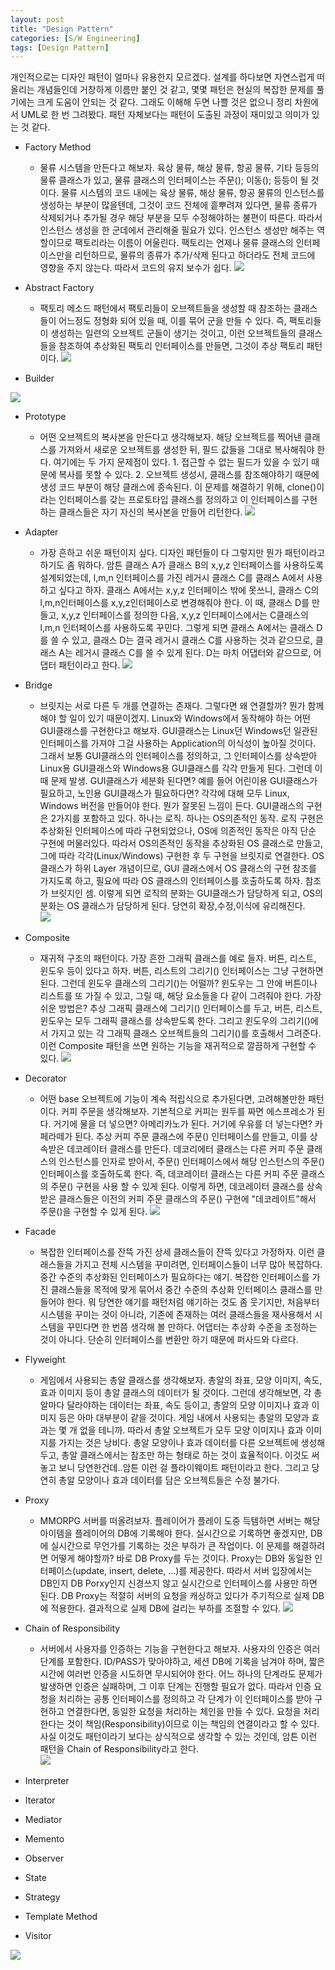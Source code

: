 ```yaml
---
layout: post
title: "Design Pattern"
categories: [S/W Engineering]
tags: [Design Pattern]
---
```


개인적으로는 디자인 패턴이 얼마나 유용한지 모르겠다. 설계를 하다보면 자연스럽게 떠올리는 개념들인데 거창하게 이름만 붙인 것 같고, 몇몇 패턴은 현실의 복잡한 문제를 풀기에는 크게 도움이 안되는 것 같다. 그래도 이해해 두면 나쁠 것은 없으니 정리 차원에서 UML로 한 번 그려봤다. 패턴 자체보다는 패턴이 도출된 과정이 재미있고 의미가 있는 것 같다.

- Factory Method
  - 물류 시스템을 만든다고 해보자. 육상 물류, 해상 물류, 항공 물류, 기타 등등의 물류 클래스가 있고, 물류 클래스의 인터페이스는 주문(); 이동(); 등등이 될 것이다. 물류 시스템의 코드 내에는 육상 물류, 해상 물류, 항공 물류의 인스턴스를 생성하는 부분이 많을텐데, 그것이 코드 전체에 흩뿌려져 있다면, 물류 종류가 삭제되거나 추가될 경우 해당 부분을 모두 수정해야하는 불편이 따른다. 따라서 인스턴스 생성을 한 군데에서 관리해줄 필요가 있다. 인스턴스 생성만 해주는 역할이므로 팩토리라는 이름이 어울린다. 팩토리는 언제나 물류 클래스의 인터페이스만을 리턴하므로, 물류의 종류가 추가/삭제 된다고 하더라도 전체 코드에 영향을 주지 않는다. 따라서 코드의 유지 보수가 쉽다.
![](/media/posts/design_pattern/factory_method.svg)

- Abstract Factory
  - 팩토리 메소드 패턴에서 팩토리들이 오브젝트들을 생성할 때 참조하는 클래스들이 어느정도 정형화 되어 있을 때, 이를 묶어 군을 만들 수 있다. 즉, 팩토리들이 생성하는 일련의 오브젝트 군들이 생기는 것이고, 이런 오브젝트들의 클래스들을 참조하여 추상화된 팩토리 인터페이스를 만들면, 그것이 추상 팩토리 패턴이다.
![](/media/posts/design_pattern/abstract_factory.svg)

- Builder

![](/media/posts/design_pattern/builder.svg)

- Prototype
  - 어떤 오브젝트의 복사본을 만든다고 생각해보자. 해당 오브젝트를 찍어낸 클래스를 가져와서 새로운 오브젝트를 생성한 뒤, 필드 값들을 그대로 복사해줘야 한다. 여기에는 두 가지 문제점이 있다. 1. 접근할 수 없는 필드가 있을 수 있기 때문에 복사를 못할 수 있다. 2. 오브젝트 생성시, 클래스를 참조해야하기 때문에 생성 코드 부분이 해당 클래스에 종속된다. 이 문제를 해결하기 위해, clone()이라는 인터페이스를 갖는 프로토타입 클래스를 정의하고 이 인터페이스를 구현하는 클래스들은 자기 자신의 복사본을 만들어 리턴한다.
![](/media/posts/design_pattern/prototype.svg)

- Adapter
  - 가장 흔하고 쉬운 패턴이지 싶다. 디자인 패턴들이 다 그렇지만 뭔가 패턴이라고 하기도 좀 뭐하다. 암튼 클래스 A가 클래스 B의 x,y,z 인터페이스를 사용하도록 설계되었는데, l,m,n 인터페이스를 가진 레거시 클래스 C를 클래스 A에서 사용하고 싶다고 하자. 클래스 A에서는 x,y,z 인터페이스 밖에 못쓰니, 클래스 C의 l,m,n인터페이스를 x,y,z인터페이스로 변경해줘야 한다. 이 때, 클래스 D를 만들고, x,y,z 인터페이스를 정의한 다음, x,y,z 인터페이스에서는 C클래스의 l,m,n 인터페이스를 사용하도록 꾸민다. 그렇게 되면 클래스 A에서는 클래스 D를 쓸 수 있고, 클래스 D는 결국 레거시 클래스 C를 사용하는 것과 같으므로, 클래스 A는 레거시 클래스 C를 쓸 수 있게 된다. D는 마치 어댑터와 같으므로, 어댑터 패턴이라고 한다.
![](/media/posts/design_pattern/adapter.svg)

- Bridge
  - 브릿지는 서로 다른 두 개를 연결하는 존재다. 그렇다면 왜 연결할까? 뭔가 함께 해야 할 일이 있기 때문이겠지. Linux와 Windows에서 동작해야 하는 어떤 GUI클래스를 구현한다고 해보자. GUI클래스는 Linux던 Windows던 일관된 인터페이스를 가져야 그걸 사용하는 Application의 이식성이 높아질 것이다. 그래서 보통 GUI클래스의 인터페이스를 정의하고, 그 인터페이스를 상속받아 Linux용 GUI클래스와 Windows용 GUI클래스를 각각 만들게 된다. 그런데 이 때 문제 발생. GUI클래스가 세분화 된다면? 예를 들어 어린이용 GUI클래스가 필요하고, 노인용 GUI클래스가 필요하다면? 각각에 대해 모두 Linux, Windows 버전을 만들어야 한다. 뭔가 잘못된 느낌이 든다. GUI클래스의 구현은 2가지를 포함하고 있다. 하나는 로직. 하나는 OS의존적인 동작. 로직 구현은 추상화된 인터페이스에 따라 구현되었으나, OS에 의존적인 동작은 아직 단순 구현에 머물러있다. 따라서 OS의존적인 동작을 추상화된 OS 클래스로 만들고, 그에 따라 각각(Linux/Windows) 구현한 후 두 구현을 브릿지로 연결한다. OS 클래스가 하위 Layer 개념이므로, GUI 클래스에서 OS 클래스의 구현 참조를 가지도록 하고, 필요에 따라 OS 클래스의 인터페이스를 호출하도록 하자. 참조가 브릿지인 셈. 이렇게 되면 로직의 분화는 GUI클래스가 담당하게 되고, OS의 분화는 OS 클래스가 담당하게 된다. 당연히 확장,수정,이식에 유리해진다.  
![](/media/posts/design_pattern/bridge.svg)

- Composite
  - 재귀적 구조의 패턴이다. 가장 흔한 그래픽 클래스를 예로 들자. 버튼, 리스트, 윈도우 등이 있다고 하자. 버튼, 리스트의 그리기() 인터페이스는 그냥 구현하면 된다. 그런데 윈도우 클래스의 그리기()는 어떨까? 윈도우는 그 안에 버튼이나 리스트를 또 가질 수 있고, 그릴 때, 해당 요소들을 다 같이 그려줘야 한다. 가장 쉬운 방법은? 추상 그래픽 클래스에 그리기() 인터페이스를 두고, 버튼, 리스트, 윈도우는 모두 그래픽 클래스를 상속받도록 한다. 그리고 윈도우의 그리기()에서 가지고 있는 각 그래픽 클래스 오브젝트들의 그리기()를 호출해서 그려준다. 이런 Composite 패턴을 쓰면 원하는 기능을 재귀적으로 깔끔하게 구현할 수 있다.
![](/media/posts/design_pattern/composite.svg)

- Decorator
  - 어떤 base 오브젝트에 기능이 계속 적립식으로 추가된다면, 고려해볼만한 패턴이다. 커피 주문을 생각해보자. 기본적으로 커피는 원두를 짜면 에스프레소가 된다. 거기에 물을 더 넣으면? 아메리카노가 된다. 거기에 우유를 더 넣는다면? 카페라떼가 된다. 추상 커피 주문 클래스에 주문() 인터페이스를 만들고, 이를 상속받은 데코레이터 클래스를 만든다. 데코리에터 클래스는 다른 커피 주문 클래스의 인스턴스를 인자로 받아서, 주문() 인터페이스에서 해당 인스턴스의 주문() 인터페이스를 호출하도록 한다. 즉, 데코레이터 클래스는 다른 커피 주문 클래스의 주문() 구현을 사용 할 수 있게 된다. 이렇게 하면, 데코레이터 클래스를 상속받은 클래스들은 이전의 커피 주문 클래스의 주문() 구현에 "데코레이트"해서 주문()을 구현할 수 있게 된다.
![](/media/posts/design_pattern/decorator.svg)

- Facade
  - 복잡한 인터페이스를 잔뜩 가진 상세 클래스들이 잔뜩 있다고 가정하자. 이런 클래스들을 가지고 전체 시스템을 꾸미려면, 인터페이스들이 너무 많아 복잡하다. 중간 수준의 추상화된 인터페이스가 필요하다는 얘기. 복잡한 인터페이스를 가진 클래스들을 목적에 맞게 묶어서 중간 수준의 추상화 인터페이스 클래스를 만들어야 한다. 뭐 당연한 얘기를 패턴처럼 얘기하는 것도 좀 웃기지만, 처음부터 시스템을 꾸미는 것이 아니라, 기존에 존재하는 여러 클래스들을 재사용해서 시스템을 꾸민다면 한 번쯤 생각해 볼 만하다. 어댑터는 추상화 수준을 조정하는 것이 아니다. 단순히 인터페이스를 변환만 하기 때문에 퍼사드와 다르다.

- Flyweight
  - 게임에서 사용되는 총알 클래스를 생각해보자. 총알의 좌표, 모양 이미지, 속도, 효과 이미지 등이 총알 클래스의 데이터가 될 것이다. 그런데 생각해보면, 각 총알마다 달라야하는 데이터는 좌표, 속도 등이고, 총알의 모양 이미지나 효과 이미지 등은 아마 대부분이 같을 것이다. 게임 내에서 사용되는 총알의 모양과 효과는 몇 개 없을 테니까. 따라서 총알 오브젝트가 모두 모양 이미지나 효과 이미지를 가지는 것은 낭비다. 총알 모양이나 효과 데이터를 다른 오브젝트에 생성해 두고, 총알 클래스에서는 참조만 하는 형태로 하는 것이 효율적이다. 이것도 써놓고 보니 당연한건데..암튼 이런 걸 플라이웨이트 패턴이라고 한다. 그리고 당연히 총알 모양이나 효과 데이터를 담은 오브젝트들은 수정 불가다.

- Proxy
  - MMORPG 서버를 떠올려보자. 플레이어가 플레이 도중 득템하면 서버는 해당 아이템을 플레이어의 DB에 기록해야 한다. 실시간으로 기록하면 좋겠지만, DB에 실시간으로 무언가를 기록하는 것은 부하가 큰 작업이다. 이 문제를 해결하려면 어떻게 해야할까? 바로 DB Proxy를 두는 것이다. Proxy는 DB와 동일한 인터페이스(update, insert, delete, ...)를 제공한다. 따라서 서버 입장에서는 DB인지 DB Porxy인지 신경쓰지 않고 실시간으로 인터페이스를 사용만 하면 된다. DB Proxy는 적절히 서버의 요청을 캐싱하고 있다가 주기적으로 실제 DB에 적용한다. 결과적으로 실제 DB에 걸리는 부하를 조절할 수 있다.
![](/media/posts/design_pattern/proxy.svg)

- Chain of Responsibility
  - 서버에서 사용자를 인증하는 기능을 구현한다고 해보자. 사용자의 인증은 여러 단계를 포함한다. ID/PASS가 맞아야하고, 세션 DB에 기록을 남겨야 하며, 짧은 시간에 여러번 인증을 시도하면 무시되어야 한다. 어느 하나의 단계라도 문제가 발생하면 인증은 실패하며, 그 이후 단계는 진행할 필요가 없다. 따라서 인증 요청을 처리하는 공통 인터페이스를 정의하고 각 단계가 이 인터페이스를 받아 구현하고 연결한다면, 동일한 요청을 처리하는 체인을 만들 수 있다. 요청을 처리한다는 것이 책임(Responsibility)이므로 이는 책임의 연결이라고 할 수 있다. 사실 이것도 패턴이라기 보다는 상식적으로 생각할 수 있는 것인데, 암튼 이런 패턴을 Chain of Responsibility라고 한다.   
![](/media/posts/design_pattern/chain_of_responsibility.svg)

- Interpreter
- Iterator
- Mediator
- Memento
- Observer
- State
- Strategy
- Template Method
- Visitor

![](/media/posts/design_pattern/visitor.svg)
